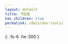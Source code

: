 ```yaml
---
layout: default
title: 개발툴
has_children: true
permalink: /docs/dev-tools/
---
```


{: .fs-6 .fw-300 }
